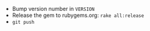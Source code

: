 * Bump version number in `VERSION`
* Release the gem to rubygems.org: `rake all:release`
* `git push`
